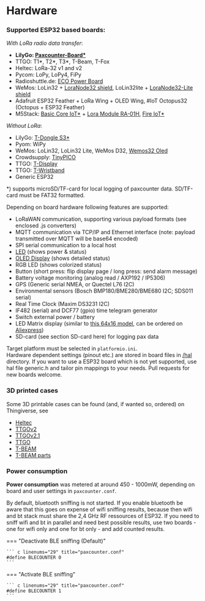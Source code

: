 # Hardware

### Supported ESP32 based boards:

*With LoRa radio data transfer*:

- **LilyGo: [Paxcounter-Board*](https://www.aliexpress.com/item/32915894264.html?spm=a2g0o.productlist.0.0.3d656325QrcfQc&algo_pvid=4a150199-63e7-4d21-bdb1-b48164537744&algo_exp_id=4a150199-63e7-4d21-bdb1-b48164537744-2&pdp_ext_f=%7B%22sku_id%22%3A%2212000023374441919%22%7D)**
- TTGO: T1*, T2*, T3*, T-Beam, T-Fox
- Heltec: LoRa-32 v1 and v2
- Pycom: LoPy, LoPy4, FiPy
- Radioshuttle.de: [ECO Power Board](https://www.radioshuttle.de/esp32-eco-power/esp32-eco-power-board/)
- WeMos: LoLin32 + [LoraNode32 shield](https://github.com/hallard/LoLin32-Lora),
LoLin32lite + [LoraNode32-Lite shield](https://github.com/hallard/LoLin32-Lite-Lora)
- Adafruit ESP32 Feather + LoRa Wing + OLED Wing, #IoT Octopus32 (Octopus + ESP32 Feather)
- M5Stack: [Basic Core IoT*](https://m5stack.com/collections/m5-core/products/basic-core-iot-development-kit) + [Lora Module RA-01H](https://m5stack.com/collections/m5-module/products/lora-module-868mhz), [Fire IoT*](https://m5stack.com/collections/m5-core/products/fire-iot-development-kit)

*Without LoRa*:

- LilyGo: [T-Dongle S3*](https://github.com/Xinyuan-LilyGO/T-Dongle-S3)
- Pyom: WiPy
- WeMos: LoLin32, LoLin32 Lite, WeMos D32, [Wemos32 Oled](https://www.instructables.com/id/ESP32-With-Integrated-OLED-WEMOSLolin-Getting-Star/)
- Crowdsupply: [TinyPICO](https://www.crowdsupply.com/unexpected-maker/tinypico)
- TTGO: [T-Display](https://www.aliexpress.com/item/33048962331.html)
- TTGO: [T-Wristband](https://www.aliexpress.com/item/4000527495064.html)
- Generic ESP32

*) supports microSD/TF-card for local logging of paxcounter data. SD/TF-card must be FAT32 formatted.

Depending on board hardware following features are supported:

- LoRaWAN communication, supporting various payload formats (see enclosed .js converters)
- MQTT communication via TCP/IP and Ethernet interface (note: payload transmitted over MQTT will be base64 encoded)
- SPI serial communication to a local host
- [LED](display-led.md) (shows power & status)
- [OLED Display](display-led.md) (shows detailed status)
- RGB LED (shows colorized status)
- Button (short press: flip display page / long press: send alarm message)
- Battery voltage monitoring (analog read / AXP192 / IP5306)
- GPS (Generic serial NMEA, or Quectel L76 I2C)
- Environmental sensors (Bosch BMP180/BME280/BME680 I2C; SDS011 serial)
- Real Time Clock (Maxim DS3231 I2C)
- IF482 (serial) and DCF77 (gpio) time telegram generator
- Switch external power / battery
- LED Matrix display (similar to [this 64x16 model](https://www.instructables.com/id/64x16-RED-LED-Marquee/), can be ordered on [Aliexpress](https://www.aliexpress.com/item/P3-75-dot-matrix-led-module-3-75mm-high-clear-top1-for-text-display-304-60mm/32616683948.html))
- SD-card (see section SD-card here) for logging pax data

Target platform must be selected in `platformio.ini`.<br>
Hardware dependent settings (pinout etc.) are stored in board files in [/hal](https://github.com/cyberman54/ESP32-Paxcounter/tree/master/src/hal) directory. If you want to use a ESP32 board which is not yet supported, use hal file generic.h and tailor pin mappings to your needs. Pull requests for new boards welcome.<br>

### 3D printed cases
Some 3D printable cases can be found (and, if wanted so, ordered) on Thingiverse, see

- <A HREF="https://www.thingiverse.com/thing:2670713">Heltec</A>
- <A HREF="https://www.thingiverse.com/thing:2811127">TTGOv2</A>
- <A HREF="https://www.thingiverse.com/thing:3005574">TTGOv2.1</A>
- <A HREF="https://www.thingiverse.com/thing:3385109">TTGO</A>
- <A HREF="https://www.thingiverse.com/thing:3041339">T-BEAM</A>
- <A HREF="https://www.thingiverse.com/thing:3203177">T-BEAM parts</A>


### Power consumption

<b>Power consumption</b> was metered at around 450 - 1000mW, depending on board and user settings in `paxcounter.conf`.

By default, bluetooth sniffing is not started. If you enable bluetooth be aware that this goes on expense of wifi sniffing results, because then wifi and bt stack must share the 2,4 GHz RF ressources of ESP32. If you need to sniff wifi and bt in parallel and need best possible results, use two boards - one for wifi only and one for bt only - and add counted results.

=== "Deactivate BLE sniffing (Default)"

    ``` c linenums="29" title="paxcounter.conf"
    #define BLECOUNTER 0
    ```
=== "Activate BLE sniffing"

    ``` c linenums="29" title="paxcounter.conf"
    #define BLECOUNTER 1
    ```
